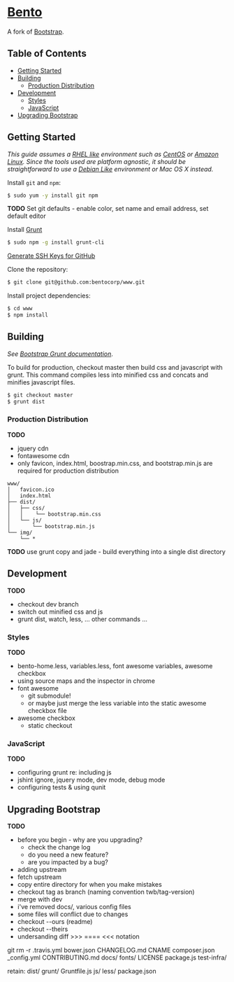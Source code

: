 # [Bento](https://bentonow.com)

A fork of [Bootstrap](http://getbootstrap.com).

## Table of Contents
- [Getting Started](#getting-started)
- [Building](#building)
  - [Production Distribution](#production-distribution)
- [Development](#development)
  - [Styles](#styles)
  - [JavaScript](#javascript)
- [Upgrading Bootstrap](#upgrading-bootstrap)


## Getting Started
*This guide assumes a [RHEL like](https://en.wikipedia.org/wiki/Red_Hat_Enterprise_Linux_derivatives) environment such as [CentOS](http://centos.org) or [Amazon Linux](http://aws.amazon.com/amazon-linux-ami/). Since the tools used are platform agnostic, it should be straightforward to use a [Debian Like](https://wiki.debian.org/Derivatives) environment or Mac OS X instead.*

Install `git` and `npm`:
```sh
$ sudo yum -y install git npm
```

**TODO**
Set git defaults - enable color, set name and email address, set default editor

Install [Grunt](http://gruntjs.com)
```sh
$ sudo npm -g install grunt-cli
```

[Generate SSH Keys for GitHub](https://help.github.com/articles/generating-ssh-keys/)

Clone the repository:
```sh
$ git clone git@github.com:bentocorp/www.git
```

Install project dependencies:
```sh
$ cd www
$ npm install
```

## Building
*See [Bootstrap Grunt documentation](http://getbootstrap.com/getting-started/#grunt-installing)*.

To build for production, checkout master then build css and javascript with grunt. This command compiles less into minified css and concats and minifies javascript files.

```sh
$ git checkout master
$ grunt dist
```

### Production Distribution
**TODO**
- jquery cdn
- fontawesome cdn
- only favicon, index.html, boostrap.min.css, and bootstrap.min.js are required for production distribution
```
www/
│   favicon.ico
│   index.html
├── dist/
│   ├── css/
│   │    └── bootstrap.min.css
│   └── js/
│       └── bootstrap.min.js
└── img/
    └── *
```

**TODO** use grunt copy and jade - build everything into a single dist directory

## Development
**TODO**
- checkout dev branch
- switch out minified css and js
- grunt dist, watch, less, ... other commands ...

### Styles
**TODO**
- bento-home.less, variables.less, font awesome variables, awesome checkbox
- using source maps and the inspector in chrome
- font awesome
  - git submodule!
  - or maybe just merge the less variable into the static awesome checkbox file
- awesome checkbox
  - static checkout

### JavaScript
**TODO**
- configuring grunt re: including js
- jshint ignore, jquery mode, dev mode, debug mode
- configuring tests & using qunit

## Upgrading Bootstrap
**TODO**
- before you begin - why are you upgrading?
  - check the change log
  - do you need a new feature?
  - are you impacted by a bug?
- adding upstream
- fetch upstream
- copy entire directory for when you make mistakes
- checkout tag as branch (naming convention twb/tag-version)
- merge with dev
- i've removed docs/, various config files
- some files will conflict due to changes
- checkout --ours (readme)
- checkout --theirs
- undersanding diff >>> ==== <<< notation

git rm -r .travis.yml bower.json CHANGELOG.md CNAME composer.json _config.yml CONTRIBUTING.md docs/ fonts/ LICENSE package.js test-infra/

retain: dist/ grunt/ Gruntfile.js js/ less/ package.json